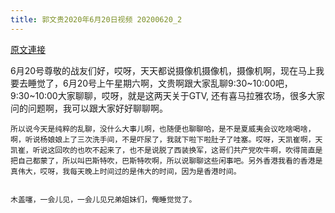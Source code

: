 ```yaml
---
title: 郭文贵2020年6月20日视频 20200620_2
---
```


[原文連接](https://gnews.org/ThreadView/53479364)

6月20号尊敬的战友们好，哎呀，天天都说摄像机摄像机，摄像机啊，现在马上我要去睡觉了，6月20号上午星期六啊，文贵啊跟大家乱聊9:30~10:00吧，9:30~10:00大家聊聊，哎呀，就是这两天关于GTV, 还有喜马拉雅农场，很多大家问的问题啊，我可以跟大家好好聊聊啊。


    所以说今天是纯粹的乱聊，没什么大事儿啊，也随便也聊聊哈，是不是夏威夷会议吃啥喝啥，啊，听说杨娘娘上了三次洗手间，不是吓尿了，我就下啦下啦肚子了哇塞。哎呀，天凯崔啊，天凯崔，听说这回吹的也吹不起来了，也不是说脱了西装换军，这哥们共产党吹牛啊，吹得简直是把自己都蒙了，所以叫巴斯特吹，巴斯特吹啊，所以说聊聊这些闲事吧。另外香港我看的香港是真伟大，哎呀，我每天晚上时间过的是伟大的时间，因为是香港时间。


    木盖噻，一会儿见，一会儿见兄弟姐妹们，俺睡觉觉了。

